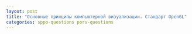 ```yaml
---
layout: post
title: "Основные принципы компьютерной визуализации. Стандарт OpenGL"
categories: sppo-questions pors-questions
---
```

